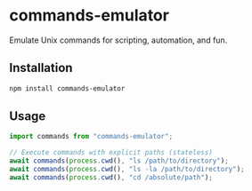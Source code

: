 # commands-emulator

Emulate Unix commands for scripting, automation, and fun.

## Installation

```sh
npm install commands-emulator
```

## Usage

```ts
import commands from "commands-emulator";

// Execute commands with explicit paths (stateless)
await commands(process.cwd(), "ls /path/to/directory");
await commands(process.cwd(), "ls -la /path/to/directory");
await commands(process.cwd(), "cd /absolute/path");
```
